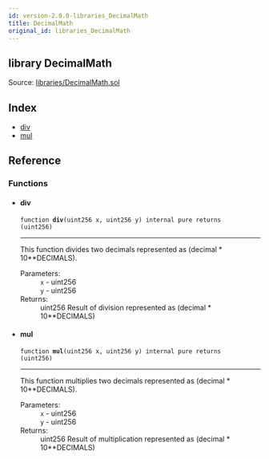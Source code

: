 ```yaml
---
id: version-2.0.0-libraries_DecimalMath
title: DecimalMath
original_id: libraries_DecimalMath
---
```


<div class="contract-doc"><div class="contract"><h2 class="contract-header"><span class="contract-kind">library</span> DecimalMath</h2><div class="source">Source: <a href="git+https://github.com/PolymathNetwork/polymath-core/blob/v1.4.0/contracts/libraries/DecimalMath.sol" target="_blank">libraries/DecimalMath.sol</a></div></div><div class="index"><h2>Index</h2><ul><li><a href="libraries_DecimalMath.html#div">div</a></li><li><a href="libraries_DecimalMath.html#mul">mul</a></li></ul></div><div class="reference"><h2>Reference</h2><div class="functions"><h3>Functions</h3><ul><li><div class="item function"><span id="div" class="anchor-marker"></span><h4 class="name">div</h4><div class="body"><code class="signature">function <strong>div</strong><span>(uint256 x, uint256 y) </span><span>internal </span><span>pure </span><span>returns  (uint256) </span></code><hr/><div class="description"><p>This function divides two decimals represented as (decimal * 10**DECIMALS).</p></div><dl><dt><span class="label-parameters">Parameters:</span></dt><dd><div><code>x</code> - uint256</div><div><code>y</code> - uint256</div></dd><dt><span class="label-return">Returns:</span></dt><dd>uint256 Result of division represented as (decimal * 10**DECIMALS)</dd></dl></div></div></li><li><div class="item function"><span id="mul" class="anchor-marker"></span><h4 class="name">mul</h4><div class="body"><code class="signature">function <strong>mul</strong><span>(uint256 x, uint256 y) </span><span>internal </span><span>pure </span><span>returns  (uint256) </span></code><hr/><div class="description"><p>This function multiplies two decimals represented as (decimal * 10**DECIMALS).</p></div><dl><dt><span class="label-parameters">Parameters:</span></dt><dd><div><code>x</code> - uint256</div><div><code>y</code> - uint256</div></dd><dt><span class="label-return">Returns:</span></dt><dd>uint256 Result of multiplication represented as (decimal * 10**DECIMALS)</dd></dl></div></div></li></ul></div></div></div>
